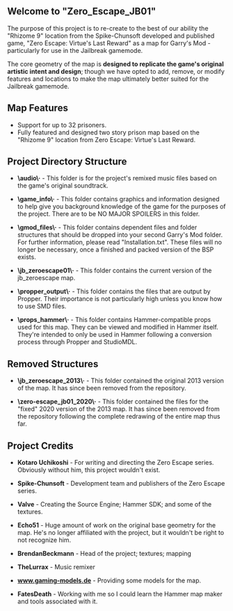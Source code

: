 ## Welcome to "Zero_Escape_JB01"

The purpose of this project is to re-create to the best of our ability the "Rhizome 9" location from the Spike-Chunsoft developed and published game, "Zero Escape: Virtue's Last Reward" as a map for Garry's Mod - particularly for use in the Jailbreak gamemode.

The core geometry of the map is **designed to replicate the game's original artistic intent and design**; though we have opted to add, remove, or modify features and locations to make the map ultimately better suited for the Jailbreak gamemode.

## Map Features

- Support for up to 32 prisoners.
- Fully featured and designed two story prison map based on the "Rhizome 9" location from Zero Escape: Virtue's Last Reward.

## Project Directory Structure

- **\audio\·** - This folder is for the project's remixed music files based on the game's original soundtrack.

- **\game_info\·** - This folder contains graphics and information designed to help give you background knowledge of the game for the purposes of the project. There are to be NO MAJOR SPOILERS in this folder.

- **\gmod_files\·** - This folder contains dependent files and folder structures that should be dropped into your second Garry's Mod folder. For further information, please read "Installation.txt". These files will no longer be necessary, once a finished and packed version of the BSP exists.

- **\jb_zeroescape01\·** - This folder contains the current version of the jb_zeroescape map.

- **\propper_output\·** - This folder contains the files that are output by Propper. Their importance is not particularly high unless you know how to use SMD files.

- **\props_hammer\·** - This folder contains Hammer-compatible props used for this map. They can be viewed and modified in Hammer itself. They're intended to only be used in Hammer following a conversion process through Propper and StudioMDL.

## Removed Structures

- **\jb_zeroescape_2013\·** - This folder contained the original 2013 version of the map. It has since been removed from the repository.

- **\zero-escape_jb01_2020\·** - This folder contained the files for the "fixed" 2020 version of the 2013 map. It has since been removed from the repository following the complete redrawing of the entire map thus far.

## Project Credits

- **Kotaro Uchikoshi** - For writing and directing the Zero Escape series. Obviously without him, this project wouldn't exist.
- **Spike-Chunsoft** - Development team and publishers of the Zero Escape series.
- **Valve** - Creating the Source Engine; Hammer SDK; and some of the textures.

- **Echo51** - Huge amount of work on the original base geometry for the map. He's no longer affiliated with the project, but it wouldn't be right to not recognize him.
- **BrendanBeckmann** - Head of the project; textures; mapping
- **TheLurrax** - Music remixer
- **www.gaming-models.de** - Providing some models for the map.
- **FatesDeath** - Working with me so I could learn the Hammer map maker and tools associated with it.
